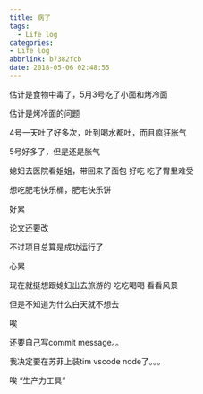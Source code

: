 ```yaml
---
title: 病了
tags:
  - Life log
categories: 
- Life log
abbrlink: b7382fcb
date: 2018-05-06 02:48:55
---
```


估计是食物中毒了，5月3号吃了小面和烤冷面

估计是烤冷面的问题  

4号一天吐了好多次，吐到喝水都吐，而且疯狂胀气

5号好多了，但是还是胀气

媳妇去医院看姐姐，带回来了面包 好吃 吃了胃里难受

想吃肥宅快乐桶，肥宅快乐饼

好累

论文还要改

不过项目总算是成功运行了

心累

现在就挺想跟媳妇出去旅游的  吃吃喝喝 看看风景

但是不知道为什么白天就不想去

唉

还要自己写commit message。。

我决定要在苏菲上装tim vscode node了。。。


唉 “生产力工具”